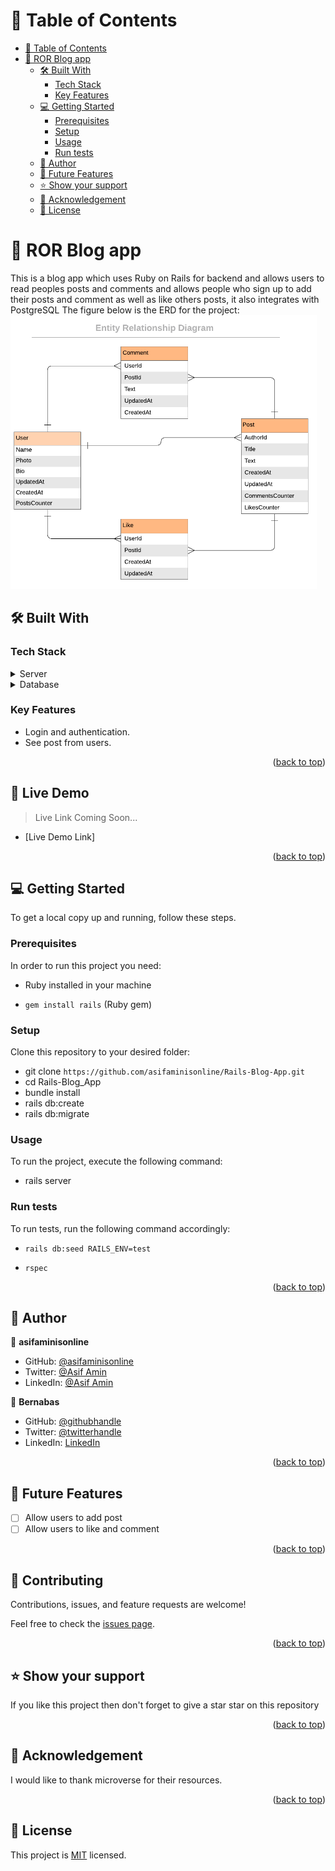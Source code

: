 <a name="readme-top"></a>

<!-- TABLE OF CONTENTS -->

# 📗 Table of Contents

- [📗 Table of Contents](#-table-of-contents)
- [📖 ROR Blog app ](#-ror-blog-app-)
  - [🛠 Built With ](#-built-with-)
    - [Tech Stack ](#tech-stack-)
    - [Key Features ](#key-features-)
  - [💻 Getting Started ](#-getting-started-)
    - [Prerequisites](#prerequisites)
    - [Setup](#setup)
    - [Usage](#usage)
    - [Run tests](#run-tests)
  - [👥 Author ](#-author-)
  - [🔭 Future Features ](#-future-features-)
  <!-- - [🤝 Contributing ](#-contributing-) -->
  - [⭐️ Show your support ](#️-show-your-support-)
  - [🤝 Acknowledgement ](#-acknowledgement-)
  - [📝 License ](#-license-)

<!-- PROJECT DESCRIPTION -->

# 📖 ROR Blog app <a name="about-project"></a>

This is a blog app which uses Ruby on Rails for backend and allows users to read peoples posts and comments and allows people who sign up to add their posts and comment as well as like others posts, it also integrates with PostgreSQL
The figure below is the ERD for the project:
<img src='/Screenshot from 2023-03-28 19-23-00.png'>

## 🛠 Built With <a name="built-with"></a>

### Tech Stack <a name="tech-stack"></a>

<details>
  <summary>Server</summary>
  <ul>
    <li><a href="https://rubyonrails.org/">Ruby on rails</a></li>
  </ul>
</details>

<details>
<summary>Database</summary>
  <ul>
    <li><a href="https://www.postgresql.org/">PostgreSQL</a></li>
  </ul>
</details>

<!-- Features -->

### Key Features <a name="key-features"></a>

- Login and authentication.
- See post from users.

<p align="right">(<a href="#readme-top">back to top</a>)</p>

<!-- LIVE DEMO -->

## 🚀 Live Demo <a name="live-demo"></a>

> Live Link Coming Soon...

- [Live Demo Link]

<p align="right">(<a href="#readme-top">back to top</a>)</p>

<!-- GETTING STARTED -->

## 💻 Getting Started <a name="getting-started"></a>

To get a local copy up and running, follow these steps.

### Prerequisites

In order to run this project you need:

- Ruby installed in your machine

- `gem install rails` (Ruby gem)

### Setup

Clone this repository to your desired folder:

- git clone `https://github.com/asifaminisonline/Rails-Blog-App.git`
- cd Rails-Blog_App
- bundle install
- rails db:create
- rails db:migrate

### Usage

To run the project, execute the following command:

- rails server

### Run tests

To run tests, run the following command accordingly:

- `rails db:seed RAILS_ENV=test`

- `rspec`

<p align="right">(<a href="#readme-top">back to top</a>)</p>

<!-- AUTHORS -->

## 👥 Author <a name="author"></a>

👤 **asifaminisonline**

- GitHub: [@asifaminisonline ](https://github.com/asifaminisonline)
- Twitter: [@Asif Amin](https://twitter.com/AminAmi53306702)
- LinkedIn: [@Asif Amin](https://www.linkedin.com/in/asifaminisonline/)

👤 **Bernabas**

- GitHub: [@githubhandle](https://github.com/bernabasy)
- Twitter: [@twitterhandle](https://twitter.com/@bernabasjosef)
- LinkedIn: [LinkedIn](https://www.linkedin.com/in/bernabas-yosef)

<p align="right">(<a href="#readme-top">back to top</a>)</p>

<!-- FUTURE FEATURES -->

## 🔭 Future Features <a name="future-features"></a>

- [ ] Allow users to add post
- [ ] Allow users to like and comment

<p align="right">(<a href="#readme-top">back to top</a>)</p>

<!-- CONTRIBUTING -->

## 🤝 Contributing <a name="contributing"></a>

Contributions, issues, and feature requests are welcome!

Feel free to check the [issues page](https://github.com/asifaminisonline/Rails-Blog-App/issues).

<p align="right">(<a href="#readme-top">back to top</a>)</p>

<!-- SUPPORT -->

## ⭐️ Show your support <a name="support"></a>

If you like this project then don't forget to give a star star on this repository

<p align="right">(<a href="#readme-top">back to top</a>)</p>

<!-- ACKNOWLEDGEMENTS -->

## 🤝 Acknowledgement <a name="Acknowledgement"></a>

I would like to thank microverse for their resources.

<p align="right">(<a href="#readme-top">back to top</a>)</p>

## 📝 License <a name="license"></a>

This project is [MIT](https://github.com/asifaminisonline/Rails-Blog-App/blob/n+1-problems/LICENSE) licensed.
